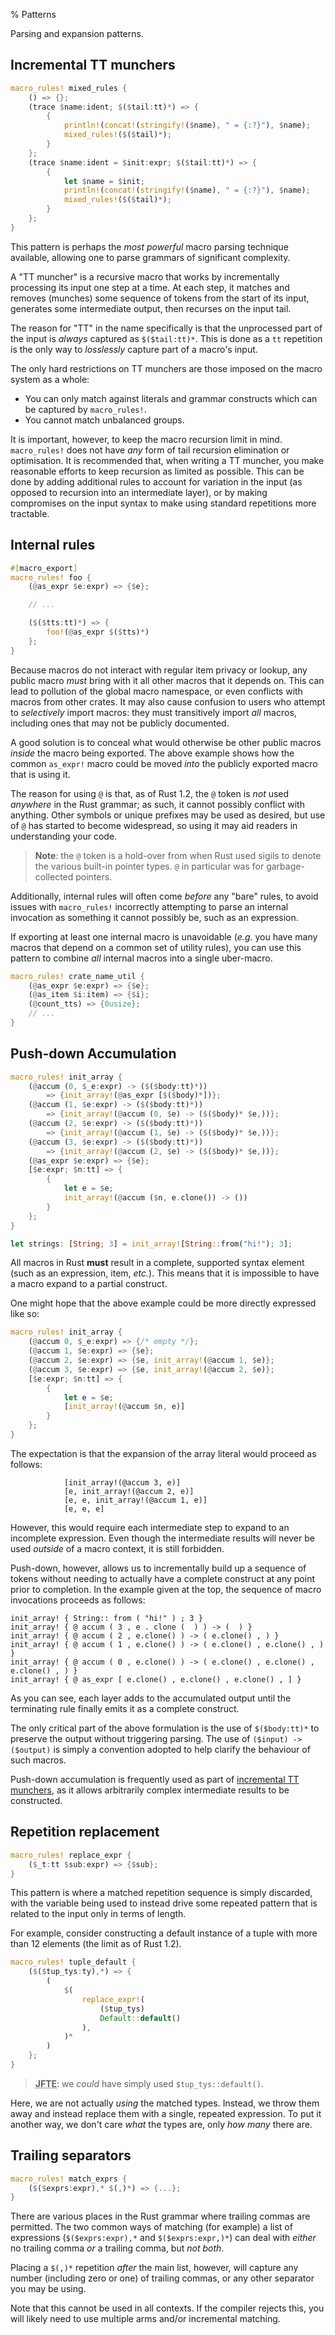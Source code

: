 % Patterns

Parsing and expansion patterns.

## Incremental TT munchers

```rust
macro_rules! mixed_rules {
    () => {};
    (trace $name:ident; $($tail:tt)*) => {
        {
            println!(concat!(stringify!($name), " = {:?}"), $name);
            mixed_rules!($($tail)*);
        }
    };
    (trace $name:ident = $init:expr; $($tail:tt)*) => {
        {
            let $name = $init;
            println!(concat!(stringify!($name), " = {:?}"), $name);
            mixed_rules!($($tail)*);
        }
    };
}
```

This pattern is perhaps the *most powerful* macro parsing technique available, allowing one to parse grammars of significant complexity.

A "TT muncher" is a recursive macro that works by incrementally processing its input one step at a time.  At each step, it matches and removes (munches) some sequence of tokens from the start of its input, generates some intermediate output, then recurses on the input tail.

The reason for "TT" in the name specifically is that the unprocessed part of the input is *always* captured as `$($tail:tt)*`.  This is done as a `tt` repetition is the only way to *losslessly* capture part of a macro's input.

The only hard restrictions on TT munchers are those imposed on the macro system as a whole:

* You can only match against literals and grammar constructs which can be captured by `macro_rules!`.
* You cannot match unbalanced groups.

It is important, however, to keep the macro recursion limit in mind.  `macro_rules!` does not have *any* form of tail recursion elimination or optimisation.  It is recommended that, when writing a TT muncher, you make reasonable efforts to keep recursion as limited as possible.  This can be done by adding additional rules to account for variation in the input (as opposed to recursion into an intermediate layer), or by making compromises on the input syntax to make using standard repetitions more tractable.

## Internal rules

```rust
#[macro_export]
macro_rules! foo {
    (@as_expr $e:expr) => {$e};

    // ...

    ($($tts:tt)*) => {
        foo!(@as_expr $($tts)*)
    };
}
```

Because macros do not interact with regular item privacy or lookup, any public macro *must* bring with it all other macros that it depends on.  This can lead to pollution of the global macro namespace, or even conflicts with macros from other crates.  It may also cause confusion to users who attempt to *selectively* import macros: they must transitively import *all* macros, including ones that may not be publicly documented.

A good solution is to conceal what would otherwise be other public macros *inside* the macro being exported.  The above example shows how the common `as_expr!` macro could be moved *into* the publicly exported macro that is using it.

The reason for using `@` is that, as of Rust 1.2, the `@` token is *not* used *anywhere* in the Rust grammar; as such, it cannot possibly conflict with anything.  Other symbols or unique prefixes may be used as desired, but use of `@` has started to become widespread, so using it may aid readers in understanding your code.

> **Note**: the `@` token is a hold-over from when Rust used sigils to denote the various built-in pointer types.  `@` in particular was for garbage-collected pointers.

Additionally, internal rules will often come *before* any "bare" rules, to avoid issues with `macro_rules!` incorrectly attempting to parse an internal invocation as something it cannot possibly be, such as an expression.

If exporting at least one internal macro is unavoidable (*e.g.* you have many macros that depend on a common set of utility rules), you can use this pattern to combine *all* internal macros into a single uber-macro.

```rust
macro_rules! crate_name_util {
    (@as_expr $e:expr) => {$e};
    (@as_item $i:item) => {$i};
    (@count_tts) => {0usize};
    // ...
}
```

## Push-down Accumulation

```rust
macro_rules! init_array {
    (@accum (0, $_e:expr) -> ($($body:tt)*))
        => {init_array!(@as_expr [$($body)*])};
    (@accum (1, $e:expr) -> ($($body:tt)*))
        => {init_array!(@accum (0, $e) -> ($($body)* $e,))};
    (@accum (2, $e:expr) -> ($($body:tt)*))
        => {init_array!(@accum (1, $e) -> ($($body)* $e,))};
    (@accum (3, $e:expr) -> ($($body:tt)*))
        => {init_array!(@accum (2, $e) -> ($($body)* $e,))};
    (@as_expr $e:expr) => {$e};
    [$e:expr; $n:tt] => {
        {
            let e = $e;
            init_array!(@accum ($n, e.clone()) -> ())
        }
    };
}

let strings: [String; 3] = init_array![String::from("hi!"); 3];
```

All macros in Rust **must** result in a complete, supported syntax element (such as an expression, item, *etc.*).  This means that it is impossible to have a macro expand to a partial construct.

One might hope that the above example could be more directly expressed like so:

```rust
macro_rules! init_array {
    (@accum 0, $_e:expr) => {/* empty */};
    (@accum 1, $e:expr) => {$e};
    (@accum 2, $e:expr) => {$e, init_array!(@accum 1, $e)};
    (@accum 3, $e:expr) => {$e, init_array!(@accum 2, $e)};
    [$e:expr; $n:tt] => {
        {
            let e = $e;
            [init_array!(@accum $n, e)]
        }
    };
}
```

The expectation is that the expansion of the array literal would proceed as follows:

```ignore
            [init_array!(@accum 3, e)]
            [e, init_array!(@accum 2, e)]
            [e, e, init_array!(@accum 1, e)]
            [e, e, e]
```

However, this would require each intermediate step to expand to an incomplete expression.  Even though the intermediate results will never be used *outside* of a macro context, it is still forbidden.

Push-down, however, allows us to incrementally build up a sequence of tokens without needing to actually have a complete construct at any point prior to completion.  In the example given at the top, the sequence of macro invocations proceeds as follows:

```ignore
init_array! { String:: from ( "hi!" ) ; 3 }
init_array! { @ accum ( 3 , e . clone (  ) ) -> (  ) }
init_array! { @ accum ( 2 , e.clone() ) -> ( e.clone() , ) }
init_array! { @ accum ( 1 , e.clone() ) -> ( e.clone() , e.clone() , ) }
init_array! { @ accum ( 0 , e.clone() ) -> ( e.clone() , e.clone() , e.clone() , ) }
init_array! { @ as_expr [ e.clone() , e.clone() , e.clone() , ] }
```

As you can see, each layer adds to the accumulated output until the terminating rule finally emits it as a complete construct.

The only critical part of the above formulation is the use of `$($body:tt)*` to preserve the output without triggering parsing.  The use of `($input) -> ($output)` is simply a convention adopted to help clarify the behaviour of such macros.

Push-down accumulation is frequently used as part of [incremental TT munchers](#incremental-tt-munchers), as it allows arbitrarily complex intermediate results to be constructed.

## Repetition replacement

```rust
macro_rules! replace_expr {
    ($_t:tt $sub:expr) => {$sub};
}
```

This pattern is where a matched repetition sequence is simply discarded, with the variable being used to instead drive some repeated pattern that is related to the input only in terms of length.

For example, consider constructing a default instance of a tuple with more than 12 elements (the limit as of Rust 1.2).

```rust
macro_rules! tuple_default {
    ($($tup_tys:ty),*) => {
        (
            $(
                replace_expr!(
                    ($tup_tys)
                    Default::default()
                ),
            )*
        )
    };
}
```

> **<abbr title="Just for this example">JFTE</abbr>**: we *could* have simply used `$tup_tys::default()`.

Here, we are not actually *using* the matched types.  Instead, we throw them away and instead replace them with a single, repeated expression.  To put it another way, we don't care *what* the types are, only *how many* there are.

## Trailing separators

```rust
macro_rules! match_exprs {
    ($($exprs:expr),* $(,)*) => {...};
}
```

There are various places in the Rust grammar where trailing commas are permitted.  The two common ways of matching (for example) a list of expressions (`$($exprs:expr),*` and `$($exprs:expr,)*`) can deal with *either* no trailing comma *or* a trailing comma, but *not both*.

Placing a `$(,)*` repetition *after* the main list, however, will capture any number (including zero or one) of trailing commas, or any other separator you may be using.

Note that this cannot be used in all contexts.  If the compiler rejects this, you will likely need to use multiple arms and/or incremental matching.
